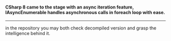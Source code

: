 
#### CSharp 8 came to the stage with an async iteration feature, IAsyncEnumerable<T> handles asynchronous calls in foreach loop with ease.
---
in the repository you may both check decompiled version and grasp the intelligence behind it.
